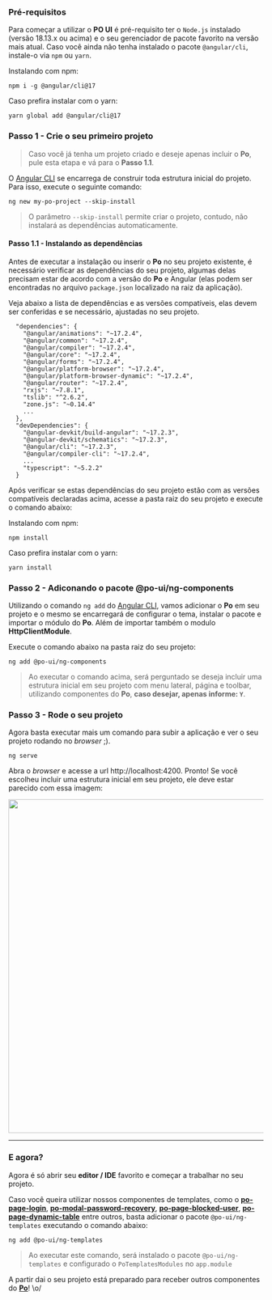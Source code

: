 [comment]: # (@label Primeiros passos)
[comment]: # (@link guides/getting-started)

### Pré-requisitos

Para começar a utilizar o **PO UI** é pré-requisito ter o `Node.js` instalado (versão 18.13.x ou acima) e o seu gerenciador de pacote favorito na versão mais atual. Caso você ainda não tenha instalado o pacote `@angular/cli`, instale-o via `npm` ou `yarn`.

Instalando com npm:
```
npm i -g @angular/cli@17
```

Caso prefira instalar com o yarn:
```
yarn global add @angular/cli@17
```

### Passo 1 - Crie o seu primeiro projeto

> Caso você já tenha um projeto criado e deseje apenas incluir o **Po**, pule esta etapa e vá para o **Passo 1.1**.

O [Angular CLI](https://cli.angular.io/) se encarrega de construir toda estrutura inicial do projeto. Para isso, execute o seguinte comando:

```
ng new my-po-project --skip-install
```

> O parâmetro `--skip-install` permite criar o projeto, contudo, não instalará as dependências automaticamente.


#### Passo 1.1 - Instalando as dependências

Antes de executar a instalação ou inserir o **Po** no seu projeto existente, é necessário verificar as dependências do seu projeto, algumas delas precisam estar de acordo com a versão do **Po** e Angular (elas podem ser encontradas no arquivo `package.json` localizado na raiz da aplicação).

Veja abaixo a lista de dependências e as versões compatíveis, elas devem ser conferidas e se necessário, ajustadas no seu projeto.

```
  "dependencies": {
    "@angular/animations": "~17.2.4",
    "@angular/common": "~17.2.4",
    "@angular/compiler": "~17.2.4",
    "@angular/core": "~17.2.4",
    "@angular/forms": "~17.2.4",
    "@angular/platform-browser": "~17.2.4",
    "@angular/platform-browser-dynamic": "~17.2.4",
    "@angular/router": "~17.2.4",
    "rxjs": "~7.8.1",
    "tslib": "^2.6.2",
    "zone.js": "~0.14.4"
    ...
  },
  "devDependencies": {
    "@angular-devkit/build-angular": "~17.2.3",
    "@angular-devkit/schematics": "~17.2.3",
    "@angular/cli": "~17.2.3",
    "@angular/compiler-cli": "~17.2.4",
    ...
    "typescript": "~5.2.2"
  }
```

Após verificar se estas dependências do seu projeto estão com as versões compatíveis declaradas acima, acesse a pasta raiz do seu projeto e execute o comando abaixo:

Instalando com npm:
```
npm install
```

Caso prefira instalar com o yarn:
```
yarn install
```

### Passo 2 - Adiconando o pacote @po-ui/ng-components

Utilizando o comando `ng add` do [Angular CLI](https://cli.angular.io/), vamos adicionar o **Po** em seu projeto e o mesmo se encarregará de configurar o tema, instalar o pacote e importar o módulo do **Po**. Além de importar também o modulo **HttpClientModule**.

Execute o comando abaixo na pasta raiz do seu projeto:

```
ng add @po-ui/ng-components
```

> Ao executar o comando acima, será perguntado se deseja incluir uma estrutura inicial em seu projeto com menu lateral, página e toolbar, utilizando componentes do **Po**, **caso desejar, apenas informe: `Y`**.

### Passo 3 - Rode o seu projeto

Agora basta executar mais um comando para subir a aplicação e ver o seu projeto rodando no *browser* ;).

```
ng serve
```

Abra o *browser* e acesse a url http://localhost:4200. Pronto! Se você escolheu incluir uma estrutura inicial em seu projeto, ele deve estar parecido com essa imagem:

<p class="po-text-center">
  <img src="./assets/graphics/app-running.png" width="660px">
</p>

----

### E agora?

Agora é só abrir seu **editor / IDE** favorito e começar a trabalhar no seu projeto.

Caso você queira utilizar nossos componentes de templates, como o **[po-page-login](/documentation/po-page-login)**, **[po-modal-password-recovery](/documentation/po-modal-password-recovery)**, **[po-page-blocked-user](/documentation/po-page-blocked-user)**, **[po-page-dynamic-table](/documentation/po-page-dynamic-table)** entre outros, basta adicionar o pacote `@po-ui/ng-templates` executando o comando abaixo:

```
ng add @po-ui/ng-templates
```
> Ao executar este comando, será instalado o pacote `@po-ui/ng-templates` e configurado o `PoTemplatesModules` no `app.module`

A partir dai o seu projeto está preparado para receber outros componentes do **[Po](/documentation)**! \o/
